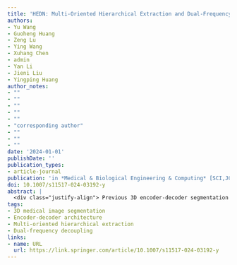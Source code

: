 ```yaml
---
title: 'HEDN: Multi-Oriented Hierarchical Extraction and Dual-Frequency Decoupling Network for 3D Medical Image Segmentation'
authors:
- Yu Wang
- Guoheng Huang
- Zeng Lu
- Ying Wang
- Xuhang Chen
- admin
- Yan Li
- Jieni Liu
- Yingping Huang
author_notes:
- ""
- ""
- ""
- ""
- ""
- "corresponding author"
- ""
- ""
- ""
date: '2024-01-01'
publishDate: ''
publication_types:
- article-journal
publication: 'in *Medical & Biological Engineering & Computing* [SCI,JCR Q1]'
doi: 10.1007/s11517-024-03192-y
abstract: |
  <div class="justify-align"> Previous 3D encoder-decoder segmentation architectures struggled with fine-grained feature decomposition, resulting in unclear feature hierarchies when fused across layers. Furthermore, the blurred nature of contour boundaries in medical imaging limits the focus on high-frequency contour features. To address these challenges, we propose a Multi-oriented Hierarchical Extraction and Dual-frequency Decoupling Network (HEDN), which consists of three modules: Encoder-Decoder Module (E-DM), Multi-oriented Hierarchical Extraction Module (Multi-HEM), and Dual-frequency Decoupling Module (Dual-DM). The E-DM performs the basic encoding and decoding tasks, while Multi-HEM decomposes and fuses spatial and slice-level features in 3D, enriching the feature hierarchy by weighting them through 3D fusion. Dual-DM separates high-frequency features from the reconstructed network using self-supervision. Finally, the self-supervised high-frequency features separated by Dual-DM are inserted into the process following Multi-HEM, enhancing interactions and complementarities between contour features and hierarchical features, thereby mutually reinforcing both aspects. On the Synapse dataset, HEDN outperforms existing methods, boosting Dice Similarity Score (DSC) by 1.38% and decreasing 95% Hausdorff Distance (HD95) by 1.03 mm. Likewise, on the Automatic Cardiac Diagnosis Challenge (ACDC) dataset, HEDN achieves  0.5% performance gains across all categories. </div>
tags:
- 3D medical image segmentation
- Encoder-decoder architecture
- Multi-oriented hierarchical extraction
- Dual-frequency decoupling
links:
- name: URL
  url: https://link.springer.com/article/10.1007/s11517-024-03192-y
---
```

